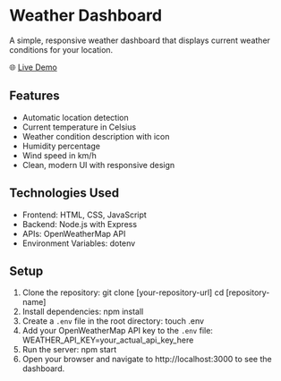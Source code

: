 # Weather Dashboard

A simple, responsive weather dashboard that displays current weather conditions for your location.

🌐 [Live Demo](your-vercel-url-here)

## Features

- Automatic location detection
- Current temperature in Celsius
- Weather condition description with icon
- Humidity percentage
- Wind speed in km/h
- Clean, modern UI with responsive design

## Technologies Used

- Frontend: HTML, CSS, JavaScript
- Backend: Node.js with Express
- APIs: OpenWeatherMap API
- Environment Variables: dotenv

## Setup

1. Clone the repository:
   git clone [your-repository-url]
   cd [repository-name]
2. Install dependencies:
   npm install
3. Create a `.env` file in the root directory:
   touch .env
4. Add your OpenWeatherMap API key to the `.env` file:
   WEATHER_API_KEY=your_actual_api_key_here
5. Run the server:
   npm start
6. Open your browser and navigate to http://localhost:3000 to see the dashboard.

